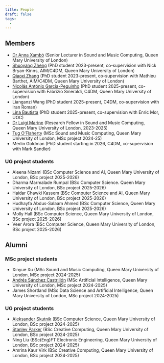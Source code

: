 ```yaml
---
title: People
draft: false
tags:
  -
---
```

## Members

* [Dr Anna Xambó](https://annaxambo.me/) (Senior Lecturer in Sound and Music Computing, Queen Mary University of London)
* [Shuoyang Zheng](https://jasperzheng.cc/) (PhD student 2023-present, co-supervision with Nick Bryan-Kinns, AIM/C4DM, Queen Mary University of London)
* [Qiaoxi Zhang](https://uk.linkedin.com/in/qiaoxi-z-2a2b39137) (PhD student 2023-present, co-supervision with Mathieu Barthet, AIM/C4DM, Queen Mary University of London)
* [Nicolás António García-Peguinho](https://www.linkedin.com/in/nico-g-p/?originalSubdomain=uk) (PhD student 2025-present, co-supervision with Fabrizio Smeraldi, C4DM, Queen Mary University of London)
* Lianganzi Wang (PhD student 2025-present, C4DM, co-supervision with Iran Roman)
* [Lina Bautista](https://linalab.com/) (PhD student 2025-present, co-supervision with Enric Mor, UOC)
* [Dr Luigi Marino](http://www.luigimarino.net/) (Research Fellow in Sound and Music Computing, Queen Mary University of London, 2023-2025)
* [Tug O’Flaherty](https://tugoflaherty.com/) (MSc Sound and Music Computing, Queen Mary University of London, MSc project 2024-25)
* Merlin Goldman (PhD student starting in 2026, C4DM, co-supervision with Mark Sandler)

### UG project students

* Aleena Nizami (BSc Computer Science and AI, Queen Mary University of London, BSc project 2025-2026)
* Dharma Marmalade Rumpal (BSc Computer Science. Queen Mary University of London, BSc project 2025-2026)
* Haidar Chawki Kassem (BSc Computer Science and AI, Queen Mary University of London, BSc project 2025-2026)
* Hudhayfa Abdus-Salaam Ahmed (BSc Computer Science, Queen Mary University of London, BSc project 2025-2026)
* Molly Hall (BSc Computer Science,  Queen Mary University of London, BSc project 2025-2026) 
* Veer Arora (BSc Computer Science,  Queen Mary University of London, BSc project 2025-2026)

## Alumni

### MSc project students

* Xinyue Xu (MSc Sound and Music Computing, Queen Mary University of London, MSc project 2024-2025)
* [Andrés Sánchez Castrillón](https://www.linkedin.com/in/andres-sanchez-59a8331a6/) (MSc Artificial Intelligence, Queen Mary University of London, MSc project 2024-2025)
* James Shortland (MSc Data Science and Artificial Intelligence, Queen Mary University of London, MSc project 2024-2025)
### UG project students

* [Aleksander Skutnik](https://www.linkedin.com/in/aleksander-skutnik-1a05a625a/) (BSc Computer Science, Queen Mary University of London, BSc project 2024-2025)
* [Stanley Parker](https://www.linkedin.com/in/stanley-parker-43113425a) (BSc Creative Computing, Queen Mary University of London, BSc project 2024-2025)
* Ning Liu (BSc(Eng)FT Electronic Engineering, Queen Mary University of London, BSc project 2024-2025)
* Amrina Kaur Virk (BSc Creative Computing, Queen Mary University of London, BSc project 2024-2025)